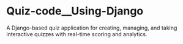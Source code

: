 # Quiz-code__Using-Django
A Django-based quiz application for creating, managing, and taking interactive quizzes with real-time scoring and analytics.

